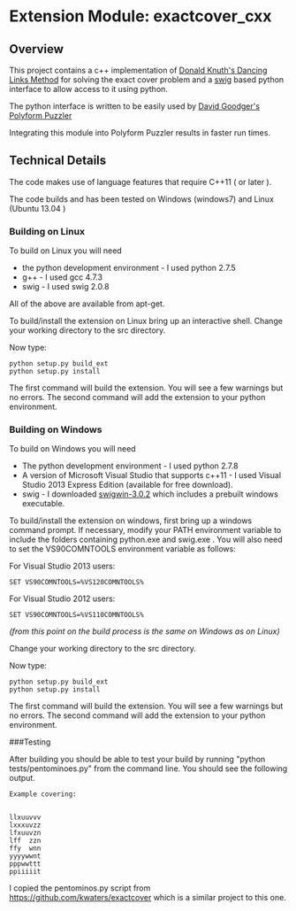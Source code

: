 # Extension Module: exactcover_cxx 
## Overview

This project contains a c++ implementation of [Donald Knuth's Dancing Links 
Method](http://arxiv.org/pdf/cs.DS/0011047.pdf) for solving the exact cover problem and a [swig](http://www.swig.org) based python interface to allow access to it using python.

The python interface is written to be easily used by [David Goodger's Polyform
Puzzler](http://sourceforge.net/projects/puzzler/)

Integrating this module into Polyform Puzzler results in faster run times.

## Technical Details

The code makes use of language features that require C++11 ( or later ).

The code builds and has been tested on Windows (windows7) and Linux (Ubuntu 13.04 )

### Building on Linux
To build on Linux you will need 
* the python development environment - I used python 2.7.5
* g++ - I used gcc 4.7.3
* swig - I used swig 2.0.8

All of the above are available from apt-get.

To build/install the extension on Linux bring up an interactive shell.
Change your working directory to the src directory.

Now type:

```
python setup.py build_ext
python setup.py install
```

The first command will build the extension.  You will see a few warnings but no errors.  The second command will add the extension to your python environment.

### Building on Windows
To build on Windows you will need 
* The python development environment - I used python 2.7.8
* A version of Microsoft Visual Studio that supports c++11 - I used Visual Studio 2013 Express Edition (available for free download).
* swig - I downloaded [swigwin-3.0.2](http://prdownloads.sourceforge.net/swig/swigwin-3.0.2.zip) which includes a prebuilt windows executable.

To build/install the extension on windows, first bring up a windows command prompt. If necessary, modify your PATH environment variable to include the folders containing python.exe and swig.exe .  You will also need to set the VS90COMNTOOLS environment variable as follows:

For Visual Studio 2013 users:
```
SET VS90COMNTOOLS=%VS120COMNTOOLS%
```

For Visual Studio 2012 users:
```
SET VS90COMNTOOLS=%VS110COMNTOOLS% 
```

*(from this point on the build process is the same on Windows as on Linux)*

Change your working directory to the src directory.

Now type:

```
python setup.py build_ext
python setup.py install
```

The first command will build the extension.  You will see a few warnings but no errors.  The second command will add the extension to your python environment.

###Testing

After building you should be able to test your build by running "python tests/pentominoes.py" from the command line. You should see the following output.


```
Example covering:


llxuuvvv
lxxxuvzz
lfxuuvzn
lff  zzn
ffy  wnn
yyyywwnt
pppwwttt
ppiiiiit
```

I copied the pentominos.py script from https://github.com/kwaters/exactcover
which is a similar project to this one.
